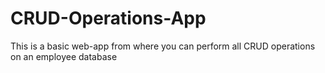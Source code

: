 # CRUD-Operations-App
This is a basic web-app from where you can perform all CRUD operations on an employee database 
